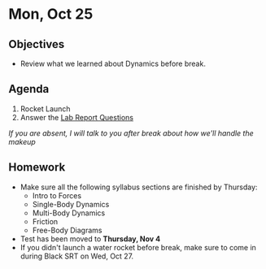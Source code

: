 Mon, Oct 25
=========    
  
Objectives  
------------  
- Review what we learned about Dynamics before break.
  
Agenda    
---------    
  
1. Rocket Launch
2. Answer the [Lab Report Questions](https://avon.schoology.com/course/5138386902/assessments/5375104359)

*If you are absent, I will talk to you after break about how we'll handle the makeup*
  
  
Homework  
-------------    
- Make sure all the following syllabus sections are finished by Thursday:
	- Intro to Forces
	- Single-Body Dynamics
	- Multi-Body Dynamics
	- Friction
	- Free-Body Diagrams
- Test has been moved to **Thursday, Nov 4**
- If you didn't launch a water rocket before break, make sure to come in during Black SRT on Wed, Oct 27.
<!--stackedit_data:
eyJoaXN0b3J5IjpbMTI0NDA0NDQ5NSwtMzE0MzY4MjEyLC03OT
AyNjE3MDksMTQ0OTQ1MjE4MiwtMjUzNjcwNTkwLC05NTUxMTMx
ODYsNDg1OTAwMzQ1LC0zNTQ5NjI2OTUsMTQxNTkxNjAxMiw0MD
U0OTE2MDIsLTE5NzMxOTQyMjcsLTEzNTQ4NTUxOTEsNTk4MzYz
MTc1LC0xOTc2MDI1ODc3LC0xOTU4MTU3NzMwLDM4MjQ3OTA2My
wtMTUxMDA5MjA3NCwyMDQyOTcwNTY1LC04ODQ5OTEzNDIsLTM0
ODg0MjM5M119
-->